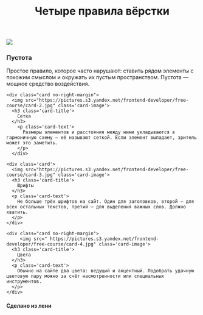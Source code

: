 <!DOCTYPE html>
<html>
<head>

  <script src="java.js"></script>
  <script>var str=promt("test")</script>


  <meta charset="UTF-8">
  <title>Четыре правила вёрстки</title>
  <link rel="stylesheet" href="style.css">
  <link rel="icon" type="image" href="https://code.s3.yandex.net/web-code/rules-favicon.ico">
</head>
<body id="b0">
  <header class='header'>
    <div class='overlay'>
      <h1 class='header-title'>Четыре правила вёрстки</h1>
    </div>
  </header>

  <section class='content'>
    <div class='card'>
      <img src="https://pictures.s3.yandex.net/frontend-developer/free-course/card-1.jpg" class='card-image'  onclick="testFunction()">
      <h3 class='card-title'>
        Пустота
      </h3>
      <p class='card-text'>
        Простое правило, которое часто нарушают: ставить рядом элементы с похожим смыслом и окружать их пустым пространством. Пустота — мощное средство воздействия.
      </p>
    </div>
    
    <div class="card no-right-margin">
      <img src="https://pictures.s3.yandex.net/frontend-developer/free-course/card-2.jpg" class='card-image'>
      <h3 class='card-title'>
        Сетка
      </h3>
        <p class='card-text'>
          Размеры элементов и расстояния между ними укладываются в гармоничную схему — её называют сеткой. Если элемент выпадает, зритель может это заметить.
        </p>
      </div>
    
    <div class='card'>
      <img src="https://pictures.s3.yandex.net/frontend-developer/free-course/card-3.jpg" class='card-image'>
      <h3 class='card-title'>
        Шрифты
      </h3>
      <p class='card-text'>
        Не больше трёх шрифтов на сайт. Один для заголовков, второй — для всех остальных текстов, третий — для выделения важных слов. Должно хватить.
      </p>
    </div>
    
    <div class="card no-right-margin">
         <img src=" https://pictures.s3.yandex.net/frontend-developer/free-course/card-4.jpg" class='card-image'>
      <h3 class='card-title'>
        Цвета
      </h3>
      <p class='card-text'>
        Обычно на сайте два цвета: ведущий и акцентный. Подобрать удачную цветовую пару можно за счёт насмотренности или специальных инструментов. 
      </p>
    </div>
    
  </section>
  <footer class='footer'>
    <h4 class='footer-author'>
      Сделано из лени
    </h4>
  </footer>

</body>
</html>



